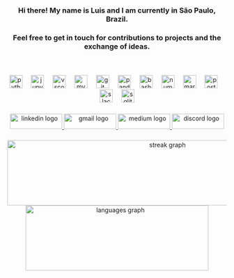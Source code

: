 <h3 align="center">Hi there! My name is Luis and I am currently in São Paulo, Brazil.</h3>
<h3 align="center">Feel free to get in touch for contributions to projects and the exchange of ideas.  </h3>

<br />

###
  
<div align="center">
  <img src="https://cdn.jsdelivr.net/gh/devicons/devicon/icons/python/python-original.svg" height="30" alt="python logo"  />
  <img width="12" />
  <img src="https://cdn.jsdelivr.net/gh/devicons/devicon/icons/jupyter/jupyter-original.svg" height="30" alt="jupyter logo"  />
  <img width="12" />
  <img src="https://cdn.jsdelivr.net/gh/devicons/devicon/icons/vscode/vscode-original.svg" height="30" alt="vscode logo"  />
  <img width="12" /> 
  <img src="https://cdn.jsdelivr.net/gh/devicons/devicon/icons/mysql/mysql-original.svg" height="30" alt="mysql logo"  />
  <img width="12" />
  <img src="https://cdn.jsdelivr.net/gh/devicons/devicon/icons/git/git-original.svg" height="30" alt="git logo"  />
  <img width="12" />
  <img src="https://cdn.jsdelivr.net/gh/devicons/devicon/icons/pandas/pandas-original.svg" height="30" alt="pandas logo"  />
  <img width="12" />
  <img src="https://cdn.jsdelivr.net/gh/devicons/devicon/icons/bash/bash-original.svg" height="30" alt="bash logo"  />
  <img width="12" />
  <img src="https://cdn.jsdelivr.net/gh/devicons/devicon/icons/numpy/numpy-original.svg" height="30" alt="numpy logo"  />
  <img width="12" />
  <img src="https://cdn.jsdelivr.net/gh/devicons/devicon/icons/markdown/markdown-original.svg" height="30" alt="markdown logo"  />
  <img width="12" />
  <img src="https://cdn.jsdelivr.net/gh/devicons/devicon/icons/postgresql/postgresql-original.svg" height="30" alt="postgresql logo"  />
  <img width="12" />
  <img src="https://cdn.jsdelivr.net/gh/devicons/devicon/icons/slack/slack-original.svg" height="30" alt="slack logo"  />
  <img width="12" />
  <img src="https://cdn.jsdelivr.net/gh/devicons/devicon/icons/sqlite/sqlite-original.svg" height="30" alt="sqlite logo"  />
</div>

###

<div align="center">
  <a href="https://www.linkedin.com/in/luix78/" target="_blank">
    <img src="https://img.shields.io/static/v1?message=LinkedIn&logo=linkedin&label=&color=004891&logoColor=white&labelColor=&style=for-the-badge" height="35" width="120" alt="linkedin logo"  />
  </a>
  <a href="mailto:jobs.luis78@gmail.com" target="_blank">
    <img src="https://img.shields.io/static/v1?message=Gmail&logo=gmail&label=&color=FFFF00&logoColor=black&labelColor=&style=for-the-badge" height="35" width="120" alt="gmail logo"  />
  </a>
  <a href="https://medium.com/@luix78" target="_blank">
    <img src="https://img.shields.io/static/v1?message=Medium&logo=medium&label=&color=12100E&logoColor=white&labelColor=&style=for-the-badge" height="35" width="120" alt="medium logo"  />
  </a>
  <a href="https://discord.com/users/luix78" target="_blank">
    <img src="https://img.shields.io/static/v1?message=Discord&logo=discord&label=&color=5a2c89&logoColor=white&labelColor=&style=for-the-badge" height="35" width="120" alt="discord logo"  />
  </a>
</div>

###

<div align="center">
  <img src="https://streak-stats.demolab.com?user=LCM-DataScience&locale=en&mode=daily&theme=highcontrast&hide_border=false&border_radius=6" height="150" width="720" alt="streak graph"  />
  <img src="https://github-readme-stats.vercel.app/api/top-langs?username=LCM-DataScience&locale=en&hide_title=false&layout=compact&card_width=290&langs_count=5&theme=highcontrast&hide_border=true" height="150" width="420" alt="languages graph"  />
</div>

###
